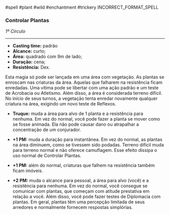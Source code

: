#spell #plant #wild #enchantment #trickery 
INCORRECT_FORMAT_SPELL
### Controlar Plantas
*1º Círculo*
___
- **Casting time:** padrão
- **Alcance:** curto;
- **Área:** quadrado com 9m de lado;
- **Duração:** cena;
- **Resistência:** Dex.

Esta magia só pode ser lançada em uma área com vegetação. As plantas se enroscam nas criaturas da área. Aquelas que falharem na resistência ficam enredadas. Uma vítima pode se libertar com uma ação padrão e um teste de Acrobacia ou Atletismo. Além disso, a área é considerada terreno difícil. No início de seus turnos, a vegetação tenta enredar novamente qualquer criatura na área, exigindo um novo teste de Reflexos.

- **Truque:** muda a área para alvo de 1 planta e a resistência para nenhuma. Em vez do normal, você pode fazer a planta se mover como se fosse animada. Ela não pode causar dano ou atrapalhar a concentração de um conjurador.

- **+1 PM:** muda a duração para instantânea. Em vez do normal, as plantas na área diminuem, como se tivessem sido podadas. Terreno difícil muda para terreno normal e não oferece camuflagem. Esse efeito dissipa o uso normal de Controlar Plantas.
- **+1 PM:** além do normal, criaturas que falhem na resistência também ficam imóveis.
- **+2 PM:** muda o alcance para pessoal, a área para alvo (você) e a resistência para nenhuma. Em vez do normal, você consegue se comunicar com plantas, que começam com atitude prestativa em relação a você. Além disso, você pode fazer testes de Diplomacia com plantas. Em geral, plantas têm uma percepção limitada de seus arredores e normalmente fornecem respostas simplórias.
